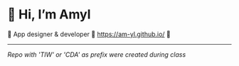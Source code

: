 # 👋 Hi, I’m Amyl
🌱 App designer & developer
🪩 https://am-yl.github.io/ 🪩

___
*Repo with 'TIW' or 'CDA' as prefix were created during class*

<!---
am-yl/am-yl is a ✨ special ✨ repository because its `README.md` (this file) appears on your GitHub profile.
You can click the Preview link to take a look at your changes.
--->
